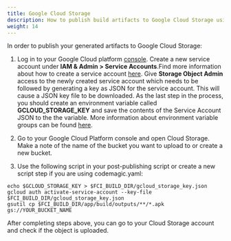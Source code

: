 ```yaml
---
title: Google Cloud Storage
description: How to publish build artifacts to Google Cloud Storage using codemagic.yaml
weight: 14
---
```


In order to publish your generated artifacts to Google Cloud Storage:

1. Log in to your Google Cloud platform [console](https://console.cloud.google.com/). Create a new service account under **IAM & Admin > Service Accounts**.Find more information about how to create a service account [here](https://docs.codemagic.io/knowledge-base/google-services-authentication/#creating-a-service-account). Give **Storage Object Admin** access to the newly created service account which needs to be followed by generating a key as JSON for the service account. This will cause a JSON key file to be downloaded. As the last step in the process, you should create an environment variable called **GCLOUD_STORAGE_KEY** and save the contents of the Service Account JSON to the the variable. More information about environment variable groups can be found [here](https://docs.codemagic.io/variables/environment-variable-groups/). 

2. Go to your Google Cloud Platform console and open Cloud Storage. Make a note of the name of the bucket you want to upload to or create a new bucket.

3. Use the following script in your post-publishing script or create a new script step if you are using codemagic.yaml:

```
echo $GCLOUD_STORAGE_KEY > $FCI_BUILD_DIR/gcloud_storage_key.json
gcloud auth activate-service-account --key-file $FCI_BUILD_DIR/gcloud_storage_key.json
gsutil cp $FCI_BUILD_DIR/app/build/outputs/**/*.apk gs://YOUR_BUCKET_NAME
```

After completing steps above, you can go to your Cloud Storage account and check if the object is uploaded. 
